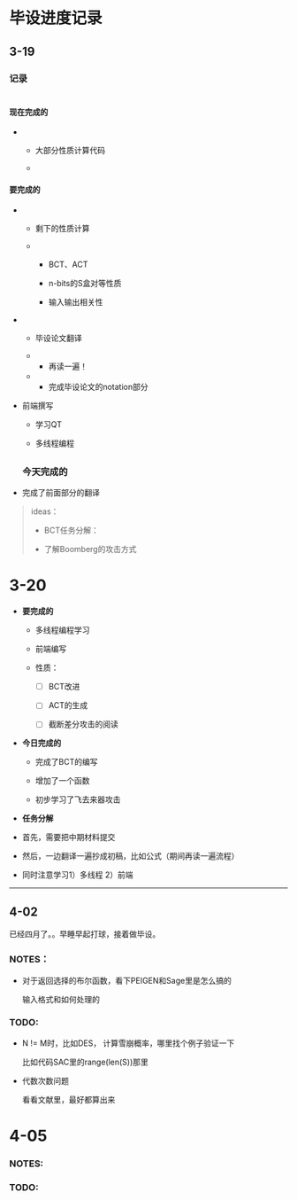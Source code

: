 # 毕设进度记录

## 3-19

### 记录

# 

#### 现在完成的

- - 大部分性质计算代码
  
  - 

#### 要完成的

- - 剩下的性质计算
  
  - - BCT、ACT
    
    - n-bits的S盒对等性质
    
    - 输入输出相关性

- - 毕设论文翻译
  
  - - 再读一遍！
  
  - - 完成毕设论文的notation部分 

- 前端撰写
  
  - 学习QT 
  
  - 多线程编程
  
  ## 
  
  ### 今天完成的

- 完成了前面部分的翻译

>  ideas：
> 
> - BCT任务分解：
> 
> - 了解Boomberg的攻击方式

# 3-20

- **要完成的**
  
  - 多线程编程学习
  
  - 前端编写
  
  - 性质：
    
    - [ ] BCT改进
    
    - [ ] ACT的生成
    
    - [ ] 截断差分攻击的阅读

- **今日完成的**
  
  - 完成了BCT的编写
  
  - 增加了一个函数
  
  - 初步学习了飞去来器攻击

- **任务分解**

- 首先，需要把中期材料提交

- 然后，一边翻译一遍抄成初稿，比如公式（期间再读一遍流程）

- 同时注意学习1）多线程 2）前端

---

## 4-02

已经四月了。。早睡早起打球，接着做毕设。

### NOTES：

- 对于返回选择的布尔函数，看下PEIGEN和Sage里是怎么搞的
  
  输入格式和如何处理的

### TODO:

- N != M时，比如DES， 计算雪崩概率，哪里找个例子验证一下
  
  比如代码SAC里的range(len(S))那里

- 代数次数问题
  
  看看文献里，最好都算出来



# 4-05

### NOTES:





### TODO:
